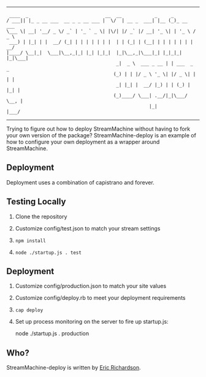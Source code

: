 -----
     ____  _                            __  __            _     _            
    / ___|| |_ _ __ ___  __ _ _ __ ___ |  \/  | __ _  ___| |__ (_)_ __   ___ 
    \___ \| __| '__/ _ \/ _` | '_ ` _ \| |\/| |/ _` |/ __| '_ \| | '_ \ / _ \
     ___) | |_| | |  __/ (_| | | | | | | |  | | (_| | (__| | | | | | | |  __/
    |____/ \__|_|  \___|\__,_|_| |_| |_|_|  |_|\__,_|\___|_| |_|_|_| |_|\___|
                                            _|  _ \  ___ _ __ | | ___  _   _ 
                                           (_) | | |/ _ \ '_ \| |/ _ \| | | |
                                            _| |_| |  __/ |_) | | (_) | |_| |
                                           (_)____/ \___| .__/|_|\___/ \__, |
                                                        |_|            |___/
-----

Trying to figure out how to deploy StreamMachine without having to fork your 
own version of the package?  StreamMachine-deploy is an example of how to 
configure your own deployment as a wrapper around StreamMachine.

## Deployment

Deployment uses a combination of capistrano and forever.  

## Testing Locally

1) Clone the repository

2) Customize config/test.json to match your stream settings

3) `npm install`

4) `node ./startup.js . test`

## Deployment

1) Customize config/production.json to match your site values

2) Customize config/deploy.rb to meet your deployment requirements

3) `cap deploy`

4) Set up process monitoring on the server to fire up startup.js:

    node ./startup.js . production
    
## Who?

StreamMachine-deploy is written by [Eric Richardson](http://ericrichardson.com).